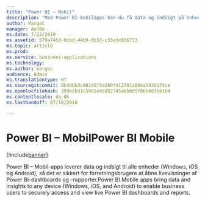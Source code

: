 ```yaml
---
title: "Power BI – Mobil"
description: "Med Power BI-mobilapps kan du få data og indsigt på enhver enhed."
author: MargoC
manager: AnnBe
ms.date: 7/22/2018
ms.assetid: 579a745d-0cbd-44b9-8b33-c33a3c836733
ms.topic: article
ms.prod: 
ms.service: business-applications
ms.technology: 
ms.author: margoc
audience: Admin
ms.translationtype: HT
ms.sourcegitcommit: 0b40bb3c98145f5a260f412701a884a5936174ce
ms.openlocfilehash: 399b2bd1c59d1e46d82745a6b0d5f86b083bb1b4
ms.contentlocale: da-dk
ms.lasthandoff: 07/18/2018

---
```

# <a name="power-bi-mobile"></a><span data-ttu-id="ece7f-103">Power BI – Mobil</span><span class="sxs-lookup"><span data-stu-id="ece7f-103">Power BI Mobile</span></span>


[!include[banner](../../../includes/banner.md)]

<span data-ttu-id="ece7f-104">Power BI – Mobil-apps leverer data og indsigt til alle enheder (Windows, iOS og Android), så det er sikkert for forretningsbrugere at åbne livevisninger af Power BI-dashboards og -rapporter.</span><span class="sxs-lookup"><span data-stu-id="ece7f-104">Power BI Mobile apps bring data and insights to any device (Windows, iOS, and Android) to enable business users to securely access and view live Power BI dashboards and reports.</span></span>


